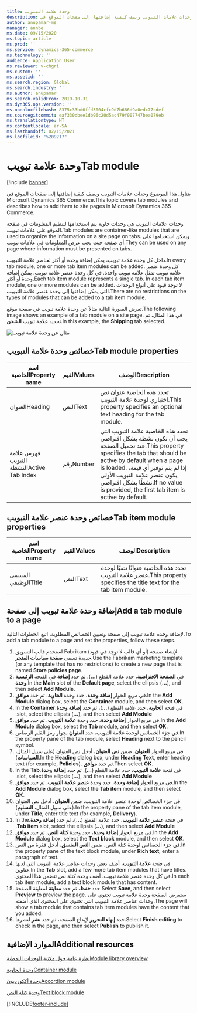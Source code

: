 ```yaml
---
title: وحدة علامة التبويب
description: يتناول هذا الموضوع وحدات علامات التبويب ويصف كيفية إضافتها إلى صفحات الموقع في Microsoft Dynamics 365 Commerce.
author: anupamar-ms
manager: annbe
ms.date: 09/15/2020
ms.topic: article
ms.prod: ''
ms.service: dynamics-365-commerce
ms.technology: ''
audience: Application User
ms.reviewer: v-chgri
ms.custom: ''
ms.assetid: ''
ms.search.region: Global
ms.search.industry: ''
ms.author: anupamar
ms.search.validFrom: 2019-10-31
ms.dyn365.ops.version: ''
ms.openlocfilehash: 8375c33bd6ffd3004cfc9d7b686d9a0edc77cdef
ms.sourcegitcommit: eaf330dbee1db96c20d5ac479f007747bea079eb
ms.translationtype: HT
ms.contentlocale: ar-SA
ms.lasthandoff: 02/15/2021
ms.locfileid: "5209217"
---
```

# <a name="tab-module"></a><span data-ttu-id="bd794-103">وحدة علامة تبويب</span><span class="sxs-lookup"><span data-stu-id="bd794-103">Tab module</span></span>

[!include [banner](includes/banner.md)]

<span data-ttu-id="bd794-104">يتناول هذا الموضوع وحدات علامات التبويب ويصف كيفية إضافتها إلى صفحات الموقع في Microsoft Dynamics 365 Commerce.</span><span class="sxs-lookup"><span data-stu-id="bd794-104">This topic covers tab modules and describes how to add them to site pages in Microsoft Dynamics 365 Commerce.</span></span>

<span data-ttu-id="bd794-105">وحدات علامات التبويب هي وحدات حاوية يتم استخدامها لتنظيم المعلومات في صفحة الموقع على علامات تبويب.</span><span class="sxs-lookup"><span data-stu-id="bd794-105">Tab modules are container-like modules that are used to organize the information on a site page on tabs.</span></span> <span data-ttu-id="bd794-106">ويمكن استخدامها على أي صفحة حيث يجب عرض المعلومات في علامات تبويب.</span><span class="sxs-lookup"><span data-stu-id="bd794-106">They can be used on any page where information must be presented on tabs.</span></span>

<span data-ttu-id="bd794-107">داخل كل وحدة علامة تبويب‬، يمكن إضافة وحدة أو أكثر لعناصر علامة التبويب.</span><span class="sxs-lookup"><span data-stu-id="bd794-107">In every tab module, one or more tab item modules can be added.</span></span> <span data-ttu-id="bd794-108">كل وحدة عنصر علامة تبويب تمثل علامة تبويب واحدة. في كل وحدة عنصر علامة تبويب، يمكن إضافة وحدة أو أكثر.</span><span class="sxs-lookup"><span data-stu-id="bd794-108">Each tab item module represents a single tab. In each tab item module, one or more modules can be added.</span></span> <span data-ttu-id="bd794-109">لا توجد قيود على أنواع الوحدات التي يمكن إضافتها إلى وحدة عنصر علامة التبويب.</span><span class="sxs-lookup"><span data-stu-id="bd794-109">There are no restrictions on the types of modules that can be added to a tab item module.</span></span>

<span data-ttu-id="bd794-110">تعرض الصورة التالية مثالاً عن وحدة علامة تبويب في صفحة موقع.</span><span class="sxs-lookup"><span data-stu-id="bd794-110">The following image shows an example of a tab module on a site page.</span></span> <span data-ttu-id="bd794-111">في هذا المثال، تم تحديد علامة تبويب **الشحن**.</span><span class="sxs-lookup"><span data-stu-id="bd794-111">In this example, the **Shipping** tab selected.</span></span>

![مثال عن وحدة علامة تبويب](./media/ecommerce-tab.PNG)

## <a name="tab-module-properties"></a><span data-ttu-id="bd794-113">خصائص وحدة علامة التبويب</span><span class="sxs-lookup"><span data-stu-id="bd794-113">Tab module properties</span></span>

| <span data-ttu-id="bd794-114">اسم الخاصية</span><span class="sxs-lookup"><span data-stu-id="bd794-114">Property name</span></span> | <span data-ttu-id="bd794-115">القيم</span><span class="sxs-lookup"><span data-stu-id="bd794-115">Values</span></span> | <span data-ttu-id="bd794-116">‏‏الوصف</span><span class="sxs-lookup"><span data-stu-id="bd794-116">Description</span></span> |
|---------------|--------|-------------|
| <span data-ttu-id="bd794-117">العنوان</span><span class="sxs-lookup"><span data-stu-id="bd794-117">Heading</span></span> | <span data-ttu-id="bd794-118">النص</span><span class="sxs-lookup"><span data-stu-id="bd794-118">Text</span></span> | <span data-ttu-id="bd794-119">تحدد هذه الخاصية عنوان نص اختياري لوحدة علامة التبويب.</span><span class="sxs-lookup"><span data-stu-id="bd794-119">This property specifies an optional text heading for the tab module.</span></span> |
| <span data-ttu-id="bd794-120">فهرس علامة التبويب النشطة</span><span class="sxs-lookup"><span data-stu-id="bd794-120">Active Tab Index</span></span> | <span data-ttu-id="bd794-121">رقم</span><span class="sxs-lookup"><span data-stu-id="bd794-121">Number</span></span> | <span data-ttu-id="bd794-122">تحدد هذه الخاصية علامة التبويب التي يجب أن تكون نشطة بشكل افتراضي عند تحميل الصفحة.</span><span class="sxs-lookup"><span data-stu-id="bd794-122">This property specifies the tab that should be active by default when a page is loaded.</span></span> <span data-ttu-id="bd794-123">إذا لم يتم توفير أي قيمة، يكون عنصر علامة التبويب الأولى نشطًا بشكل افتراضي.</span><span class="sxs-lookup"><span data-stu-id="bd794-123">If no value is provided, the first tab item is active by default.</span></span> |

## <a name="tab-item-module-properties"></a><span data-ttu-id="bd794-124">خصائص وحدة عنصر علامة التبويب</span><span class="sxs-lookup"><span data-stu-id="bd794-124">Tab item module properties</span></span>

| <span data-ttu-id="bd794-125">اسم الخاصية</span><span class="sxs-lookup"><span data-stu-id="bd794-125">Property name</span></span> | <span data-ttu-id="bd794-126">القيم</span><span class="sxs-lookup"><span data-stu-id="bd794-126">Values</span></span> | <span data-ttu-id="bd794-127">‏‏الوصف</span><span class="sxs-lookup"><span data-stu-id="bd794-127">Description</span></span> |
|---------------|--------|-------------|
| <span data-ttu-id="bd794-128">المسمى الوظيفي</span><span class="sxs-lookup"><span data-stu-id="bd794-128">Title</span></span> | <span data-ttu-id="bd794-129">النص</span><span class="sxs-lookup"><span data-stu-id="bd794-129">Text</span></span> | <span data-ttu-id="bd794-130">تحدد هذه الخاصية عنوانًا نصيًا لوحدة عنصر علامة التبويب.</span><span class="sxs-lookup"><span data-stu-id="bd794-130">This property specifies the title text for the tab item module.</span></span> |

## <a name="add-a-tab-module-to-a-page"></a><span data-ttu-id="bd794-131">إضافة وحدة علامة تبويب إلى صفحة</span><span class="sxs-lookup"><span data-stu-id="bd794-131">Add a tab module to a page</span></span>

<span data-ttu-id="bd794-132">لإضافة وحدة علامة تبويب إلى صفحة وتعيين الخصائص المطلوبة، اتبع الخطوات التالية.</span><span class="sxs-lookup"><span data-stu-id="bd794-132">To add a tab module to a page and set the properties, follow these steps.</span></span>

1. <span data-ttu-id="bd794-133">استخدم قالب التسويق Fabrikam (أو أي قالب لا توجد في قيود) لإنشاء صفحة جديدة تسمى **صفحة سياسات المتجر**.</span><span class="sxs-lookup"><span data-stu-id="bd794-133">Use the Fabrikam marketing template (or any template that has no restrictions) to create a new page that is named **Store policies page**.</span></span>
1. <span data-ttu-id="bd794-134">في الفتحة **الرئيسية‏‎** في **الصفحة الافتراضية**، حدد علامة القطع (**...**)، ثم حدد **إضافة وحدة**.</span><span class="sxs-lookup"><span data-stu-id="bd794-134">In the **Main** slot of the **Default page**, select the ellipsis (**...**), and then select **Add Module**.</span></span>
1. <span data-ttu-id="bd794-135">في مربع الحوار **إضافة وحدة**، حدد وحدة ‬‏‫**الحاوية‬**، ثم حدد **موافق**.</span><span class="sxs-lookup"><span data-stu-id="bd794-135">In the **Add Module** dialog box, select the **Container** module, and then select **OK**.</span></span>
1. <span data-ttu-id="bd794-136">في فتحة **الحاوية‬‬‏‫**، حدد علامة القطع (**...**)، ثم حدد **إضافة وحدة**.</span><span class="sxs-lookup"><span data-stu-id="bd794-136">In the **Container** slot, select the ellipsis (**...**), and then select **Add Module**.</span></span>
1. <span data-ttu-id="bd794-137">في مربع الحوار **إضافة وحدة**، حدد وحدة ‬‏‫**علامة التبويب‬**، ثم حدد **موافق**.</span><span class="sxs-lookup"><span data-stu-id="bd794-137">In the **Add Module** dialog box, select the **Tab** module, and then select **OK**.</span></span>
1. <span data-ttu-id="bd794-138">في جزء الخصائص لوحدة علامة التبويب، حدد **العنوان** بجوار رمز القلم الرصاص.</span><span class="sxs-lookup"><span data-stu-id="bd794-138">In the property pane of the tab module, select **Heading** next to the pencil symbol.</span></span>
1. <span data-ttu-id="bd794-139">في مربع الحوار **العنوان**، ضمن **نص العنوان**، أدخل نص العنوان (على سبيل المثال، **السياسات**).</span><span class="sxs-lookup"><span data-stu-id="bd794-139">In the **Heading** dialog box, under **Heading Text**, enter heading text (for example, **Policies**).</span></span> <span data-ttu-id="bd794-140">ثم حدد **موافق**.</span><span class="sxs-lookup"><span data-stu-id="bd794-140">Then select **OK**.</span></span>
1. <span data-ttu-id="bd794-141">في فتحة **علامة التبويب‬‬‏‫**، حدد علامة القطع (**...**)، ثم حدد **إضافة وحدة**.</span><span class="sxs-lookup"><span data-stu-id="bd794-141">In the **Tab** slot, select the ellipsis (**...**), and then select **Add Module**.</span></span>
1. <span data-ttu-id="bd794-142">في مربع الحوار **إضافة وحدة**، حدد وحدة ‬‏‫**عنصر علامة التبويب‬**، ثم حدد **موافق**.</span><span class="sxs-lookup"><span data-stu-id="bd794-142">In the **Add Module** dialog box, select the **Tab item** module, and then select **OK**.</span></span>
1. <span data-ttu-id="bd794-143">في جزء الخصائص لوحدة عنصر علامة التبويب، ضمن **العنوان**، أدخل نص العنوان (على سبيل المثال، **التسليم**).</span><span class="sxs-lookup"><span data-stu-id="bd794-143">In the property pane of the tab item module, under **Title**, enter title text (for example, **Delivery**).</span></span>
1. <span data-ttu-id="bd794-144">في فتحة **عنصر علامة التبويب‬‬‏‫**، حدد علامة القطع (**...**)، ثم حدد **إضافة وحدة**.</span><span class="sxs-lookup"><span data-stu-id="bd794-144">In the **Tab item** slot, select the ellipsis (**...**), and then select **Add Module**.</span></span>
1. <span data-ttu-id="bd794-145">في مربع الحوار **إضافة وحدة**، حدد وحدة **كتلة النص‬**، ثم حدد **موافق**.</span><span class="sxs-lookup"><span data-stu-id="bd794-145">In the **Add Module** dialog box, select the **Text block** module, and then select **OK**.</span></span>
1. <span data-ttu-id="bd794-146">في جزء الخصائص لوحدة كتلة النص، ضمن **النص المنسق**، أدخل فقرة من النص.</span><span class="sxs-lookup"><span data-stu-id="bd794-146">In the property pane of the text block module, under **Rich text**, enter a paragraph of text.</span></span>
1. <span data-ttu-id="bd794-147">في فتحة **علامة التبويب**، أضف بعض وحدات عناصر علامة التبويب التي لديها عناوين.</span><span class="sxs-lookup"><span data-stu-id="bd794-147">In the **Tab** slot, add a few more tab item modules that have titles.</span></span> <span data-ttu-id="bd794-148">في كل وحدة عنصر علامة تبويب، أضف وحدة كتلة نص تتضمن هذا المحتوى.</span><span class="sxs-lookup"><span data-stu-id="bd794-148">In each tab item module, add a text block module that has content.</span></span>
1. <span data-ttu-id="bd794-149">حدد **حفظ**، ثم حدد **معاينة** لمعاينة الصفحة.</span><span class="sxs-lookup"><span data-stu-id="bd794-149">Select **Save**, and then select **Preview** to preview the page.</span></span> <span data-ttu-id="bd794-150">ستعرض الصفحة وحدة علامة تبويب تحتوي على وحدات عناصر علامة التبويب التي تحتوي على المحتوى الذي أضفته.</span><span class="sxs-lookup"><span data-stu-id="bd794-150">The page will show a tab module that contains tab item modules have the content that you added.</span></span>
1. <span data-ttu-id="bd794-151">حدد **إنهاء التحرير** لإيداع الصفحة، ثم حدد **نشر** لنشرها.</span><span class="sxs-lookup"><span data-stu-id="bd794-151">Select **Finish editing** to check in the page, and then select **Publish** to publish it.</span></span>

## <a name="additional-resources"></a><span data-ttu-id="bd794-152">الموارد الإضافية</span><span class="sxs-lookup"><span data-stu-id="bd794-152">Additional resources</span></span>

[<span data-ttu-id="bd794-153">نظرة عامة حول مكتبة الوحدات النمطية</span><span class="sxs-lookup"><span data-stu-id="bd794-153">Module library overview</span></span>](starter-kit-overview.md)

[<span data-ttu-id="bd794-154">وحدة الحاوية</span><span class="sxs-lookup"><span data-stu-id="bd794-154">Container module</span></span>](add-container-module.md)

[<span data-ttu-id="bd794-155">وحدة أككورديون</span><span class="sxs-lookup"><span data-stu-id="bd794-155">Accordion module</span></span>](add-accordion.md)

[<span data-ttu-id="bd794-156">وحدة كتلة النص</span><span class="sxs-lookup"><span data-stu-id="bd794-156">Text block module</span></span>](add-content-rich-block.md)


[!INCLUDE[footer-include](../includes/footer-banner.md)]